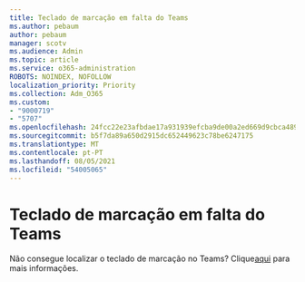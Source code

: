 ```yaml
---
title: Teclado de marcação em falta do Teams
ms.author: pebaum
author: pebaum
manager: scotv
ms.audience: Admin
ms.topic: article
ms.service: o365-administration
ROBOTS: NOINDEX, NOFOLLOW
localization_priority: Priority
ms.collection: Adm_O365
ms.custom:
- "9000719"
- "5707"
ms.openlocfilehash: 24fcc22e23afbdae17a931939efcba9de00a2ed669d9cbca489382b91a9073a4
ms.sourcegitcommit: b5f7da89a650d2915dc652449623c78be6247175
ms.translationtype: MT
ms.contentlocale: pt-PT
ms.lasthandoff: 08/05/2021
ms.locfileid: "54005065"
---
```

# <a name="dial-pad-missing-from-teams"></a>Teclado de marcação em falta do Teams

Não consegue localizar o teclado de marcação no Teams? Clique[aqui](https://docs.microsoft.com/alchemyinsights/teams-voice-dial-pad-missing) para mais informações.
